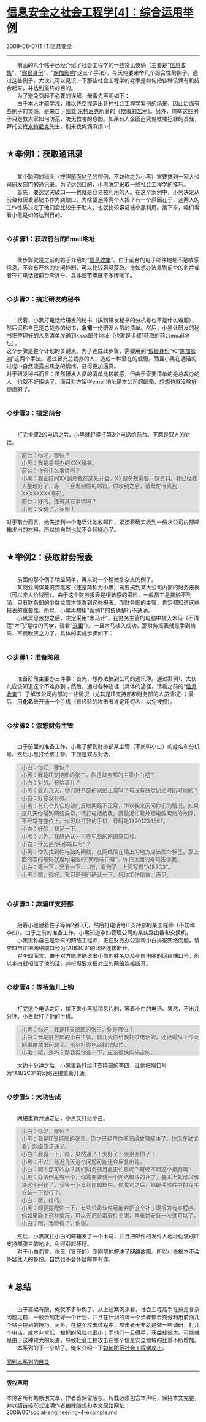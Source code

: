<!DOCTYPE html>
<html xmlns="http://www.w3.org/1999/xhtml" xml:lang="zh-CN">
<head>
<meta http-equiv="Content-Type" content="text/html; charset=utf-8" />
<meta name="generator" content="Python script by program.think@gmail.com" />
<meta name="provider" content="program-think.blogspot.com" />
<link type="text/css" rel="stylesheet" href="../../css/program-think.css" />
<title>信息安全之社会工程学[4]：综合运用举例 - 编程随想的博客</title>
</head>
<body>
<div id="main" style="width:100%;">
<h1><a href="../../index.md" title="回到首页">信息安全之社会工程学[4]：综合运用举例</a></h1>
<div class="post-info"><span class="date-header">2009-06-07</span><a href="../../tags/IT.md" class="tag">IT</a> <a href="../../tags/IT.E4BFA1E681AFE5AE89E585A8.md" class="tag">IT.信息安全</a> </div>
<hr>
<div class="post">
&#12288;&#12288;前面的几个帖子已经介绍了社会工程学的一些常见伎俩（主要是“<a href="../../2009/05/social-engineering-1-gather-information.md">信息收集</a>”、“<a href="../../2009/05/social-engineering-2-pretend.md">假冒身份</a>”、“<a href="../../2009/05/social-engineering-3-influence.md">施加影响</a>”这三个手法），今天俺要来举几个综合性的例子。通过这些例子，大伙儿可以见识一下那些社会工程学的老手是如何把各种伎俩有机结合起来，并达到最终的目的。<!--program-think--><br />&#12288;&#12288;为了避免引起不必要的误解，俺事先声明如下：<br />&#12288;&#12288;由于本人才疏学浅，难以凭空捏造出各种社会工程学案例的场景，因此后面有些例子的灵感，是来自于<a href="http://en.wikipedia.org/wiki/Kevin_Mitnick" rel="nofollow" target="_blank">凯文·米特尼克</a>所著的《<a href="http://en.wikipedia.org/wiki/The_Art_of_Deception" rel="nofollow" target="_blank">欺骗的艺术</a>》。另外，俺举这些例子只是教大家如何防范，决无教唆的意图。如果有人企图追究俺教唆犯罪的责任，拜托去找<a href="http://en.wikipedia.org/wiki/Kevin_Mitnick" rel="nofollow" target="_blank">米特尼克</a>先生，别来找俺滴麻烦 <b>:-)</b><br /><br /><h2>★举例1：获取通讯录</h2><br />&#12288;&#12288;某个聪明的猎头（按照<a href="../../2009/05/social-engineering-2-pretend.md">前面帖子</a>的惯例，不妨称之为小黑）需要搞到一家大公司研发部门的通讯录。为了达到目的，小黑决定采取一些社会工程学的技巧。<br />&#12288;&#12288;首先，要选定突破口——也就是容易被利用的人。在这个案例中，小黑决定从前台和研发部秘书作为突破口。为啥要选择两个人捏？有一个原因在于，这两人的工作性质决定了他们会比较乐于助人，也就比较容易被小黑利用。接下来，咱们看看小黑是如何达到目的。<br /><br /><h3>◇步骤1：获取前台的Email地址</h3><br />&#12288;&#12288;此步骤就是之前的帖子介绍的“<a href="../../2009/05/social-engineering-1-gather-information.md">信息收集</a>”。由于前台的电子邮件地址不是敏感信息，不会有严格的访问控制，可以比较容易获取。比如想办法拿到前台的名片或者在打电话跟前台套近乎。具体细节俺就不多啰嗦了。<br /><br /><h3>◇步骤2：搞定研发的秘书</h3><br />&#12288;&#12288;接着，小黑打电话给研发的秘书（搞到研发秘书的分机号也不是什么难题），然后谎称自己是总裁办的秘书，<b>急需</b>一份研发人员的清单。然后，小黑让研发的秘书把整理好的人员清单发送到xxxx邮件地址（也就是步骤1获取的前台email地址）。<br />这个步骤是整个计划的关键点。为了达成此步骤，需要用到“<a href="../../2009/05/social-engineering-2-pretend.md">假冒身份</a>”和“<a href="../../2009/05/social-engineering-3-influence.md">施加影响</a>”这两个手法。通过冒充总裁办的人，造成一种潜在的威慑。而且小黑在通话的过程中自然流露出焦急的情绪，显得更加逼真。<br />对于研发秘书而言：虽然研发人员的清单比较敏感，但由于索要清单的是总裁办的人，也就不好拒绝了。而且对方留得email地址是本公司的邮箱，想想也就没啥好顾虑的了。<br /><br /><h3>◇步骤3：搞定前台</h3><br />&#12288;&#12288;打完步骤2的电话之后，小黑就赶紧打第3个电话给前台。下面是双方的对话。<br /><blockquote style="background-color:#DDD;">前台：你好，哪位？<br />小黑：我是总裁办的XXX秘书。<br />前台：你有什么事情吗？<br />小黑：我正陪同XX副总裁在某处开会，XX副总裁需要一份资料。我已经找人整理好了，等一下会发到你的邮箱。你收到之后，请帮忙传真到XXXXXXXX号码。<br />前台：好的。还有其它事情吗？<br />小黑：没有了，多谢！</blockquote>对于前台而言，她先接到一个电话让她收邮件，紧接着确实收到一份从公司内部邮箱发出的材料。所以她自然也就不会起疑心了。<br /><br /><h2>★举例2：获取财务报表</h2><br />&#12288;&#12288;前面的那个例子稍显简单，再来说一个稍微复杂点的例子。<br />&#12288;&#12288;某商业间谍兼资深黑客（还是简称为小黑）需要搞到某大公司内部的财务报表（可以卖大价钱哦）。由于这个财务报表是很敏感的资料，一般员工是接触不到滴，只有财务部的少数主管才能看到这些报表。而财务部的主管，肯定都知道这些报表的重要性。所以，小黑再想用"案例1"的伎俩是行不通滴。<br />&#12288;&#12288;小黑冥思苦想之后，决定采用“木马计”，在财务主管的电脑中植入木马（不清楚“木马”是啥的同学，请看“<a href="http://baike.baidu.com/view/931.htm#2" target="_blank" rel="nofollow">这里</a>”）。一旦木马植入成功，那财务报表就是手到擒来、不费吹灰之力了。具体的实施步骤如下：<br /><br /><h3>◇步骤1：准备阶段</h3><br />&#12288;&#12288;准备阶段主要办三件事：首先，想办法搞到公司的通讯簿。通过案例1，大伙儿应该知道这个不难办到；然后，通过各种途径（具体的途径，请看之前的“<a href="../../2009/05/social-engineering-1-gather-information.md">信息收集</a>”）了解该公司内部的一些情况（尤其是IT支持部和财务部的人员情况）；最后，用<b>化名</b>去开通一个手机（有经验的攻击者肯定用假名，以免被抓）。<br /><br /><h3>◇步骤2：忽悠财务主管</h3><br />&#12288;&#12288;由于前面的准备工作，小黑了解到财务部某主管（不妨叫小白）的姓名和分机号。然后小黑打给该主管。下面是双方对话。<br /><blockquote style="background-color:#DDD;">小白：你好，哪位？<br />小黑：我是IT支持部的张三。你是财务部的主管小白吧？<br />小白：对的。有啥事儿？<br />小黑：最近几天，你们财务部的网络正常吗？有没有感觉网络时断时续的？<br />小白：好像没有嘛。<br />小黑：有几个其它的部门反映网络不正常，所以我来问问你们的情况。如果这几天你碰到网络异常，请打电话给我。我最近忙着处理电脑网络的故障，不经常在座位上。你可以打我的手机，号码是13901234567。<br />小白：好的，我记一下。<br />小黑：另外，我想确认一下你电脑的网络端口号。<br />小白：什么是“网络端口号”？<br />小黑：你先找到你电脑的网线，在网线插在墙上的地方应该贴个标签，那上面的写的号码就是你电脑的“网络端口号”。你把上面的号码告诉我。<br />小白：等一下，我看一下......哦，看到了，上面写着“A1B2C3”。<br />小黑：嗯，很好。我只是例行确认一下。祝你工作愉快。再见。</blockquote><br /><h3>◇步骤3：欺骗IT支持部</h3><br />&#12288;&#12288;接着小黑耐着性子等待2到3天，然后打电话给IT支持部的某工程师（不妨称李四）。由于之前的准备工作，小黑知道李四管理公司的某些路由器和交换机。<br />&#12288;&#12288;小黑谎称自己是新来的网络工程师，正在财务办公室帮小白排查网络问题，请李四帮忙把网络端口号为“A1B2C3”的网络连接断开。<br />&#12288;&#12288;对李四而言，由于对方能准确说出小白的姓名以及小白电脑的网络端口号，所以李四就相信了他的话，并按照要求把对应的网络连接断开。<br /><br /><h3>◇步骤4：等待鱼儿上钩</h3><br />&#12288;&#12288;打完这个电话之后，接下来小黑就稍息片刻，等着小白的电话。果然，不出几分钟，小白就打了他的手机。<br /><blockquote style="background-color:#DDD;">小黑：你好，我是IT支持部的张三。你是哪位？<br />小白：我是财务部的小白主管。前几天你给我打过电话的，还记得吗？今天网络果然出问题了。所以打你电话找你帮忙。<br />小黑：哦，是吗？那我帮你查一下，应该很快能搞定的。</blockquote>&#12288;&#12288;大约十分钟之后，小黑重新打给IT支持部的李四，让他把端口号为“A1B2C3”的网络连接重新开通。<br /><br /><h3>◇步骤5：大功告成</h3><br />&#12288;&#12288;网络重新开通之后，小黑又打给小白。<br /><blockquote style="background-color:#DDD;">小白：你好，哪位？<br />小黑：我是IT支持部的张三。刚才已经帮你把网络故障解决了。你现在试试看，网络应该通了。<br />小白：我看一下，嗯，果然通了！太好了！太谢谢你了！<br />小黑：不过，最近几天这个问题可能还会反复出现。<br />小白：啊！那可咋办？我们财务部月底正忙着呢？可经不起这个折腾啊！<br />小黑：办法倒是有一个，你需要安装一个网络模块的补丁，基本上就可以解决这个问题了。我等一下发到你邮箱中。你收到之后，把邮件附件中的程序安装一下就行了。<br />小白：哦，好的。<br />小黑：顺便提醒你一下，有些杀毒软件可能会把这个补丁误报为有害程序。你如果碰上这种情况，可以先把杀毒软件关闭，再重新安装一次就可以了。<br />小白：哦，我晓得了，谢谢。</blockquote>&#12288;&#12288;然后，小黑就往小白的邮箱发了一个木马，并且把邮件的发件人地址伪装成IT支持部张三的地址，免得引起怀疑。<br />&#12288;&#12288;对于小白而言，张三（冒充的）刚刚帮他解决了网络故障。所以小白根本不会怀疑此人的身份。自然也不会怀疑邮件有诈。<br /><br /><h2>★总结</h2><br />&#12288;&#12288;由于篇幅有限，俺就不多举例了。从上述案例来看，社会工程高手在搞定复杂问题之前，一般会制定好一个计划，并且在计划的每一个步骤都会充分利用前面几个帖子提到的技巧。另外，在整个攻击过程中，攻击者无非就是做一些调研，打几个电话，成本非常低，被抓的风险也很小；而他们一旦得手，获益却很大。可能就是由于这种较大的反差，导致社会工程攻击在整个信息安全领域的比重不断增加。<br />&#12288;&#12288;本系列的下一个帖子，俺来介绍一下<a href="../../2009/07/social-engineering-5-defend.md">如何防范社会工程学攻击</a>。<br /><br /><a href="../../2009/05/social-engineering-0-overview.md#index">回到本系列的目录</a><div class="blogger-post-footer">
</div>
<hr>
<div class="copyright">
<h4>版权声明</h4>
本博客所有的原创文章，作者皆保留版权。转载必须包含本声明，保持本文完整，并以超链接形式注明作者<a href="mailto:program.think@gmail.com">编程随想</a>和本文原始网址：<br>
<a href="2009/06/social-engineering-4-example.md">2009/06/social-engineering-4-example.md</a>
</div>
</div>
</body>
</html>
